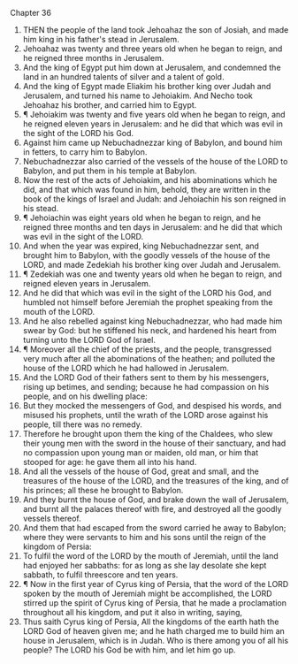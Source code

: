 

Chapter 36

1. THEN the people of the land took Jehoahaz the son of Josiah, and made him king in his father's stead in Jerusalem.
2. Jehoahaz was twenty and three years old when he began to reign, and he reigned three months in Jerusalem.
3. And the king of Egypt put him down at Jerusalem, and condemned the land in an hundred talents of silver and a talent of gold.
4. And the king of Egypt made Eliakim his brother king over Judah and Jerusalem, and turned his name to Jehoiakim.  And Necho took Jehoahaz his brother, and carried him to Egypt.
5. ¶ Jehoiakim was twenty and five years old when he began to reign, and he reigned eleven years in Jerusalem: and he did that which was evil in the sight of the LORD his God.
6. Against him came up Nebuchadnezzar king of Babylon, and bound him in fetters, to carry him to Babylon.
7. Nebuchadnezzar also carried of the vessels of the house of the LORD to Babylon, and put them in his temple at Babylon.
8. Now the rest of the acts of Jehoiakim, and his abominations which he did, and that which was found in him, behold, they are written in the book of the kings of Israel and Judah: and Jehoiachin his son reigned in his stead.
9. ¶ Jehoiachin was eight years old when he began to reign, and he reigned three months and ten days in Jerusalem: and he did that which was evil in the sight of the LORD.
10. And when the year was expired, king Nebuchadnezzar sent, and brought him to Babylon, with the goodly vessels of the house of the LORD, and made Zedekiah his brother king over Judah and Jerusalem.
11. ¶ Zedekiah was one and twenty years old when he began to reign, and reigned eleven years in Jerusalem.
12. And he did that which was evil in the sight of the LORD his God, and humbled not himself before Jeremiah the prophet speaking from the mouth of the LORD.
13. And he also rebelled against king Nebuchadnezzar, who had made him swear by God: but he stiffened his neck, and hardened his heart from turning unto the LORD God of Israel.
14. ¶ Moreover all the chief of the priests, and the people, transgressed very much after all the abominations of the heathen; and polluted the house of the LORD which he had hallowed in Jerusalem.
15. And the LORD God of their fathers sent to them by his messengers, rising up betimes, and sending; because he had compassion on his people, and on his dwelling place:
16. But they mocked the messengers of God, and despised his words, and misused his prophets, until the wrath of the LORD arose against his people, till there was no remedy.
17. Therefore he brought upon them the king of the Chaldees, who slew their young men with the sword in the house of their sanctuary, and had no compassion upon young man or maiden, old man, or him that stooped for age: he gave them all into his hand.
18. And all the vessels of the house of God, great and small, and the treasures of the house of the LORD, and the treasures of the king, and of his princes; all these he brought to Babylon.
19. And they burnt the house of God, and brake down the wall of Jerusalem, and burnt all the palaces thereof with fire, and destroyed all the goodly vessels thereof.
20. And them that had escaped from the sword carried he away to Babylon; where they were servants to him and his sons until the reign of the kingdom of Persia:
21. To fulfil the word of the LORD by the mouth of Jeremiah, until the land had enjoyed her sabbaths: for as long as she lay desolate she kept sabbath, to fulfil threescore and ten years.
22. ¶ Now in the first year of Cyrus king of Persia, that the word of the LORD spoken by the mouth of Jeremiah might be accomplished, the LORD stirred up the spirit of Cyrus king of Persia, that he made a proclamation throughout all his kingdom, and put it also in writing, saying,
23. Thus saith Cyrus king of Persia, All the kingdoms of the earth hath the LORD God of heaven given me; and he hath charged me to build him an house in Jerusalem, which is in Judah.  Who is there among you of all his people?  The LORD his God be with him, and let him go up.
